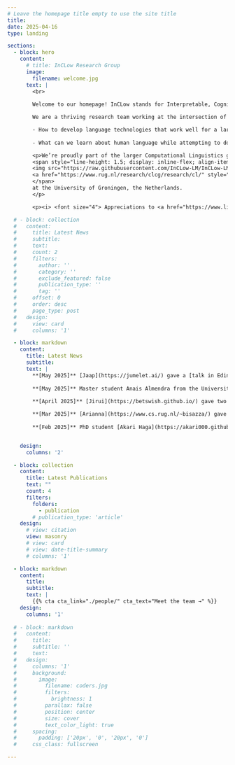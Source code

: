 ```yaml
---
# Leave the homepage title empty to use the site title
title:
date: 2025-04-16
type: landing

sections:
  - block: hero
    content:
      # title: InCLow Research Group
      image:
        filename: welcome.jpg
      text: |
        <br>
        
        Welcome to our homepage! InCLow stands for Interpretable, Cognitively inspired, Low-resource Language Models.

        We are a thriving research team working at the intersection of natural language processing and (cognitive) linguistics. Our [projects](https://inclow-lm.github.io/projects/) revolve around two key questions:

        - How to develop language technologies that work well for a large variety of languages?
        
        - What can we learn about human language while attempting to do that?

        <p>We’re proudly part of the larger Computational Linguistics group
        <span style="line-height: 1.5; display: inline-flex; align-items: center;">
        <img src="https://raw.githubusercontent.com/InCLow-LM/InCLow-LM.github.io/refs/heads/main/assets/media/gronlp.png" alt="GroNLP logo" style="height: 1em; vertical-align: middle; margin-right: 0.3em;">
        <a href="https://www.rug.nl/research/clcg/research/cl/" style="height: 1em; vertical-align: middle; margin-right: 0.3em;">GroNLP </a>
        </span>
        at the University of Groningen, the Netherlands.
        </p>

        <p><i> <font size="4"> Appreciations to <a href="https://www.linkedin.com/in/maria-pilar-uribe-silva"> Maria Pilar Uribe-Silva </a> for the wonderful team photograph! </font> </i></p>

  # - block: collection
  #   content:
  #     title: Latest News
  #     subtitle:
  #     text:
  #     count: 2
  #     filters:
  #       author: ''
  #       category: ''
  #       exclude_featured: false
  #       publication_type: ''
  #       tag: ''
  #     offset: 0
  #     order: desc
  #     page_type: post
  #   design:
  #     view: card
  #     columns: '1'

  - block: markdown
    content:
      title: Latest News
      subtitle:
      text: |
        **[May 2025]** [Jaap](https://jumelet.ai/) gave a [talk in Edinburgh](https://informatics.ed.ac.uk/ilcc/news-events/seminars-2025/friday-2nd-may-at-11am-jaap-jumelet) on [MultiBLiMP: A Multilingual Benchmark of Linguistic Minimal Pairs](https://arxiv.org/abs/2504.02768).
        
        **[May 2025]** Master student Anais Almendra from the University of Chile joined us for a 3-month visit. She works on morphological analysis of the endangered language Madupungun.
        
        **[April 2025]** [Jirui](https://betswish.github.io/) gave two talks at [KPN](https://www.kpn.com/algemeen/english) and [University of Amsterdam](https://www.uva.nl/en) on three topics on Retrieval Augmented Generation ([MIRAGE](https://aclanthology.org/2024.emnlp-main.347/), [likelihood gauges answer accuracy](https://aclanthology.org/2025.naacl-long.78/), and [Consistency in Multilingual Context Utilization](https://arxiv.org/abs/2504.00597))

        **[Mar 2025]** [Arianna](https://www.cs.rug.nl/~bisazza/) gave a keynote talk at [NoDaLiDa/Baltic-HLT 2025](https://sites.google.com/view/nodalida-bhlt2025/keynote-speakers), titled "Not all Language Models need to be Large: Studying Language Evolution and Acquisition with Modern Neural Networks".
        
        **[Feb 2025]** PhD student [Akari Haga](https://akari000.github.io/about/) from NAIST, Japan, joined us for a 6-month visit. She works on BabyLM-style models for Japanese.


    design:
      columns: '2'

  - block: collection
    content:
      title: Latest Publications
      text: ""
      count: 4
      filters:
        folders:
          - publication
        # publication_type: 'article'
    design:
      # view: citation
      view: masonry
      # view: card
      # view: date-title-summary
      # columns: '1'

  - block: markdown
    content:
      title:
      subtitle:
      text: |
        {{% cta cta_link="./people/" cta_text="Meet the team →" %}}
    design:
      columns: '1'
  
  # - block: markdown
  #   content:
  #     title:
  #     subtitle: ''
  #     text:
  #   design:
  #     columns: '1'
  #     background:
  #       image: 
  #         filename: coders.jpg
  #         filters:
  #           brightness: 1
  #         parallax: false
  #         position: center
  #         size: cover
  #         text_color_light: true
  #     spacing:
  #       padding: ['20px', '0', '20px', '0']
  #     css_class: fullscreen

---
```

